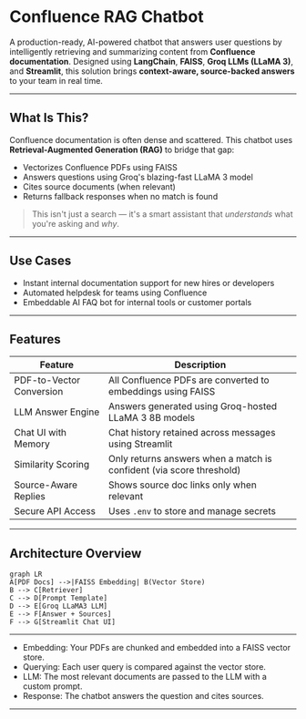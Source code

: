 # Confluence RAG Chatbot

A production-ready, AI-powered chatbot that answers user questions by intelligently retrieving and summarizing content from **Confluence documentation**. Designed using **LangChain**, **FAISS**, **Groq LLMs (LLaMA 3)**, and **Streamlit**, this solution brings **context-aware, source-backed answers** to your team in real time.

---

## What Is This?

Confluence documentation is often dense and scattered. This chatbot uses **Retrieval-Augmented Generation (RAG)** to bridge that gap:

- Vectorizes Confluence PDFs using FAISS
- Answers questions using Groq's blazing-fast LLaMA 3 model
- Cites source documents (when relevant)
- Returns fallback responses when no match is found

> This isn't just a search — it's a smart assistant that *understands* what you're asking and *why*.

---

## Use Cases

- Instant internal documentation support for new hires or developers
- Automated helpdesk for teams using Confluence
- Embeddable AI FAQ bot for internal tools or customer portals

---

## Features

| Feature                     | Description                                                                 |
|-----------------------------|-----------------------------------------------------------------------------|
|    PDF-to-Vector Conversion |  All Confluence PDFs are converted to embeddings using FAISS                |
|    LLM Answer Engine        |  Answers generated using Groq-hosted LLaMA 3 8B models                      |
|    Chat UI with Memory      |  Chat history retained across messages using Streamlit                      |
|    Similarity Scoring       |  Only returns answers when a match is confident (via score threshold)       |
|    Source-Aware Replies     |  Shows source doc links only when relevant                                  |
|    Secure API Access        |  Uses `.env` to store and manage secrets                                    |

---

##  Architecture Overview

```mermaid
graph LR
A[PDF Docs] -->|FAISS Embedding| B(Vector Store)
B --> C[Retriever]
C --> D[Prompt Template]
D --> E[Groq LLaMA3 LLM]
E --> F[Answer + Sources]
F --> G[Streamlit Chat UI]
```
---

- Embedding: Your PDFs are chunked and embedded into a FAISS vector store.
- Querying: Each user query is compared against the vector store.
- LLM: The most relevant documents are passed to the LLM with a custom prompt.
- Response: The chatbot answers the question and cites sources.

---


 





